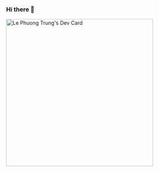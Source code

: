 ### Hi there 👋
<a href="https://app.daily.dev/LePhuongTrung"><img src="https://api.daily.dev/devcards/2f5773f81da645f38046049f2f2a38b7.png?r=tbl" width="400" alt="Le Phuong Trung's Dev Card"/></a>
<!--
**LePhuongTrung/LePhuongTrung** is a ✨ _special_ ✨ repository because its `README.md` (this file) appears on your GitHub profile.

Here are some ideas to get you started:

- 🔭 I’m currently working on ...
- 🌱 I’m currently learning ...
- 👯 I’m looking to collaborate on ...
- 🤔 I’m looking for help with ...
- 💬 Ask me about ...
- 📫 How to reach me: ...
- 😄 Pronouns: ...
- ⚡ Fun fact: ...
-->
